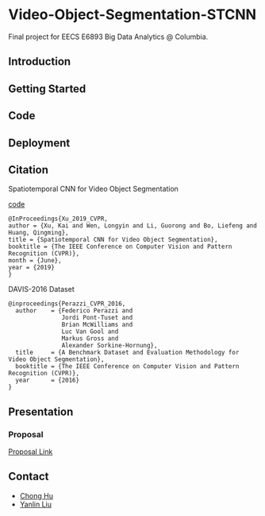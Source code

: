 # Video-Object-Segmentation-STCNN

Final project for EECS E6893 Big Data Analytics @ Columbia.


## Introduction

## Getting Started

## Code

## Deployment

## Citation

Spatiotemporal CNN for Video Object Segmentation

[code](https://github.com/longyin880815/STCNN)

```
@InProceedings{Xu_2019_CVPR,
author = {Xu, Kai and Wen, Longyin and Li, Guorong and Bo, Liefeng and Huang, Qingming},
title = {Spatiotemporal CNN for Video Object Segmentation},
booktitle = {The IEEE Conference on Computer Vision and Pattern Recognition (CVPR)},
month = {June},
year = {2019}
}
```



DAVIS-2016 Dataset
```
@inproceedings{Perazzi_CVPR_2016,
  author    = {Federico Perazzi and
               Jordi Pont-Tuset and
               Brian McWilliams and
               Luc Van Gool and
               Markus Gross and
               Alexander Sorkine-Hornung},
  title     = {A Benchmark Dataset and Evaluation Methodology for Video Object Segmentation},
  booktitle = {The IEEE Conference on Computer Vision and Pattern Recognition (CVPR)},
  year      = {2016}
}
```

## Presentation

### Proposal
[Proposal Link](https://docs.google.com/presentation/d/1FmPelPnneTTqaT_jmA_4FJRjSgi6Vo5i46EMxYV1rv4/edit?usp=sharing)

## Contact

- [Chong Hu](ch3467@columbia.edu)
- [Yanlin Liu](yl4238@columbia.edu)